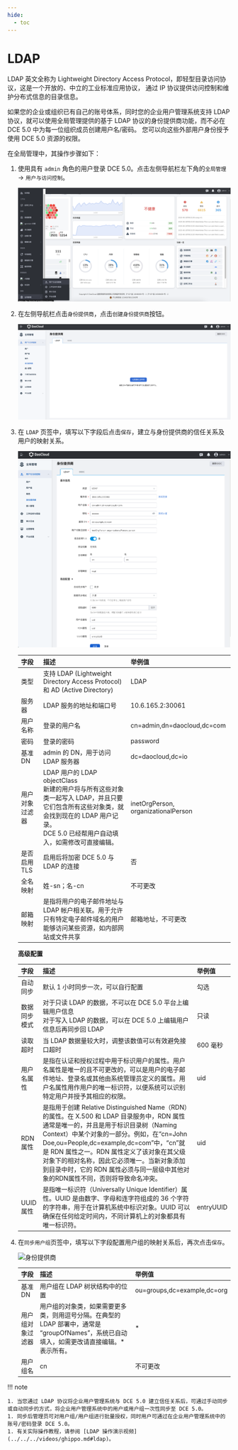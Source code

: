 ```yaml
---
hide:
  - toc
---
```


# LDAP

LDAP 英文全称为 Lightweight Directory Access Protocol，即轻型目录访问协议，这是一个开放的、中立的工业标准应用协议，
通过 IP 协议提供访问控制和维护分布式信息的目录信息。

如果您的企业或组织已有自己的账号体系，同时您的企业用户管理系统支持 LDAP 协议，就可以使用全局管理提供的基于
LDAP 协议的身份提供商功能，而不必在 DCE 5.0 中为每一位组织成员创建用户名/密码。
您可以向这些外部用户身份授予使用 DCE 5.0 资源的权限。

在全局管理中，其操作步骤如下：

1. 使用具有 `admin` 角色的用户登录 DCE 5.0。点击左侧导航栏左下角的`全局管理` -> `用户与访问控制`。

    ![global](../../images/ws01.png)

2. 在左侧导航栏点击`身份提供商`，点击`创建身份提供商`按钮。

    ![身份提供商](../../images/ldap00.png)

3. 在 `LDAP` 页签中，填写以下字段后点击`保存`，建立与身份提供商的信任关系及用户的映射关系。

    ![ldap](../../images/ldap01.png)

    | 字段           | 描述                                                         | 举例值                              |
    | -------------- | ------------------------------------------------------------ | ----------------------------------- |
    | 类型           | 支持 LDAP (Lightweight Directory Access Protocol) 和 AD (Active Directory) | LDAP                                |
    | 服务器         | LDAP 服务的地址和端口号                                      | 10.6.165.2:30061                    |
    | 用户名称       | 登录的用户名                                                 | cn=admin,dn=daocloud,dc=com          |
    | 密码           | 登录的密码                                                   | password                            |
    | 基准 DN        | admin 的 DN，用于访问 LDAP 服务器                            | dc=daocloud,dc=io                   |
    | 用户对象过滤器 | LDAP 用户的 LDAP objectClass<br />新建的用户将与所有这些对象类一起写入 LDAP，并且只要它们包含所有这些对象类，就会找到现在的 LDAP 用户记录。<br />DCE 5.0 已经帮用户自动填入，如需修改可直接编辑。 | inetOrgPerson, organizationalPerson |
    | 是否启用 TLS   | 启用后将加密 DCE 5.0 与 LDAP 的连接                          | 否                                  |
    | 全名映射       | 姓-sn；名-cn                                                 | 不可更改                            |
    | 邮箱映射       | 是指将用户的电子邮件地址与 LDAP 帐户相关联。用于允许只有特定电子邮件域名的用户能够访问某些资源，如内部网站或文件共享 | 邮箱地址，不可更改                  |
    
    **高级配置**

    | 字段           | 描述                                                         | 举例值                              |
    | -------------- | ------------------------------------------------------------ | ----------------------------------- |
    | 自动同步       | 默认 1 小时同步一次，可以自行配置                            | 勾选                                |
    | 数据同步模式   | 对于只读 LDAP 的数据，不可以在 DCE 5.0 平台上编辑用户信息<br />对于写入 LDAP 的数据，可以在 DCE 5.0 上编辑用户信息后再同步回 LDAP | 只读                                |
    | 读取超时       | 当 LDAP 数据量较大时，调整该数值可以有效避免接口超时         | 600 毫秒                            |
    | 用户名属性     | 是指在认证和授权过程中用于标识用户的属性。用户名属性是唯一的且不可更改的，可以是用户的电子邮件地址、登录名或其他由系统管理员定义的属性。用户名属性用作用户的唯一标识符，以便系统可以识别特定用户并授予其相应的权限。 | uid                                 |
    | RDN 属性       | 是指用于创建 Relative Distinguished Name（RDN）的属性。在 X.500 和 LDAP 目录服务中，RDN 属性通常是唯一的，并且是用于标识目录树（Naming Context）中某个对象的一部分。例如，在“cn=John Doe,ou=People,dc=example,dc=com”中，“cn”就是 RDN 属性之一。RDN 属性定义了该对象在其父级对象下的相对名称，因此它必须唯一。当新对象添加到目录中时，它的 RDN 属性必须与同一层级中其他对象的RDN属性不同，否则将导致命名冲突。 | uid                                 |
    | UUID 属性      | 是指唯一标识符（Universally Unique Identifier）属性。UUID 是由数字、字母和连字符组成的 36 个字符的字符串，用于在计算机系统中标识对象。UUID 可以确保在任何给定时间内，不同计算机上的对象都具有唯一标识符。 | entryUUID                           |

4. 在`同步用户组`页签中，填写以下字段配置用户组的映射关系后，再次点击`保存`。

    ![身份提供商](https://docs.daocloud.io/daocloud-docs-images/docs/ghippo/images/ldap02.png)

    | 字段             | 描述                                                         | 举例值                      |
    | ---------------- | ------------------------------------------------------------ | --------------------------- |
    | 基准 DN          | 用户组在 LDAP 树状结构中的位置                               | ou=groups,dc=example,dc=org |
    | 用户组对象过滤器 | 用户组的对象类，如果需要更多类，则用逗号分隔。在典型的 LDAP 部署中，通常是 “groupOfNames”，系统已自动填入，如需更改请直接编辑。* 表示所有。 | *                           |
    | 用户组名         | cn                                                           | 不可更改                    |

!!! note

    1. 当您通过 LDAP 协议将企业用户管理系统与 DCE 5.0 建立信任关系后，可通过手动同步或自动同步的方式，将企业用户管理系统中的用户或用户组一次性同步至 DCE 5.0。
    1. 同步后管理员可对用户组/用户组进行批量授权，同时用户可通过在企业用户管理系统中的账号/密码登录 DCE 5.0。
    1. 有关实际操作教程，请参阅 [LDAP 操作演示视频](../../../videos/ghippo.md#ldap)。
